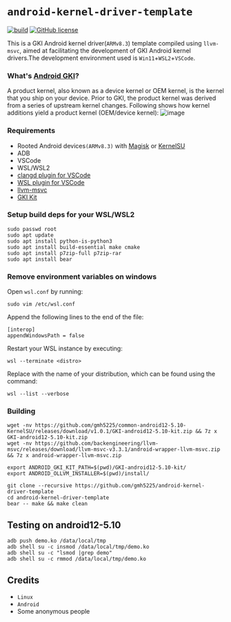 # `android-kernel-driver-template`

[![build](https://github.com/gmh5225/android-kernel-driver-template/actions/workflows/build.yml/badge.svg)](https://github.com/gmh5225/android-kernel-driver-template/actions/workflows/build.yml)
[![GitHub license](https://img.shields.io/github/license/gmh5225/android-kernel-driver-template)](https://github.com/gmh5225/android-kernel-driver-template/blob/main/LICENSE)

This is a GKI Android kernel driver(``ARMv8.3``) template compiled using ``llvm-msvc``, aimed at facilitating the development of GKI Android kernel drivers.The development environment used is ``Win11``+``WSL2``+``VSCode``.

### What's [Android GKI](https://source.android.com/docs/core/architecture/kernel/generic-kernel-image)?
A product kernel, also known as a device kernel or OEM kernel, is the kernel that you ship on your device. Prior to GKI, the product kernel was derived from a series of upstream kernel changes. Following shows how kernel additions yield a product kernel (OEM/device kernel):
![image](https://github.com/gmh5225/android-kernel-driver-template/assets/13917777/612e37d0-341a-4f90-9038-c366a05e72fa)


### Requirements
- Rooted Android devices``(ARMv8.3)`` with [Magisk](https://github.com/topjohnwu/Magisk) or [KernelSU](https://github.com/tiann/KernelSU)
- ADB
- VSCode
- WSL/WSL2
- [clangd plugin for VSCode](https://marketplace.visualstudio.com/items?itemName=llvm-vs-code-extensions.vscode-clangd)
- [WSL plugin for VSCode](https://code.visualstudio.com/docs/remote/wsl)
- [llvm-msvc](https://github.com/backengineering/llvm-msvc/releases)
- [GKI Kit](https://github.com/gmh5225/common-android12-5.10-KernelSU/releases)


### Setup build deps for your WSL/WSL2
```
sudo passwd root
sudo apt update
sudo apt install python-is-python3
sudo apt install build-essential make cmake
sudo apt install p7zip-full p7zip-rar
sudo apt install bear
```

### Remove environment variables on windows
Open ``wsl.conf`` by running:
```
sudo vim /etc/wsl.conf
```
Append the following lines to the end of the file:
```
[interop]
appendWindowsPath = false
```
Restart your WSL instance by executing:
```
wsl --terminate <distro>
```
Replace <distro> with the name of your distribution, which can be found using the command:
```
wsl --list --verbose
```

### Building
```
wget -nv https://github.com/gmh5225/common-android12-5.10-KernelSU/releases/download/v1.0.1/GKI-android12-5.10-kit.zip && 7z x GKI-android12-5.10-kit.zip
wget -nv https://github.com/backengineering/llvm-msvc/releases/download/llvm-msvc-v3.3.1/android-wrapper-llvm-msvc.zip && 7z x android-wrapper-llvm-msvc.zip

export ANDROID_GKI_KIT_PATH=$(pwd)/GKI-android12-5.10-kit/
export ANDROID_OLLVM_INSTALLER=$(pwd)/install/

git clone --recursive https://github.com/gmh5225/android-kernel-driver-template
cd android-kernel-driver-template
bear -- make && make clean
```

## Testing on android12-5.10
```
adb push demo.ko /data/local/tmp
adb shell su -c insmod /data/local/tmp/demo.ko
adb shell su -c "lsmod |grep demo"
adb shell su -c rmmod /data/local/tmp/demo.ko
```

## Credits
- ``Linux``
- ``Android``
- Some anonymous people
